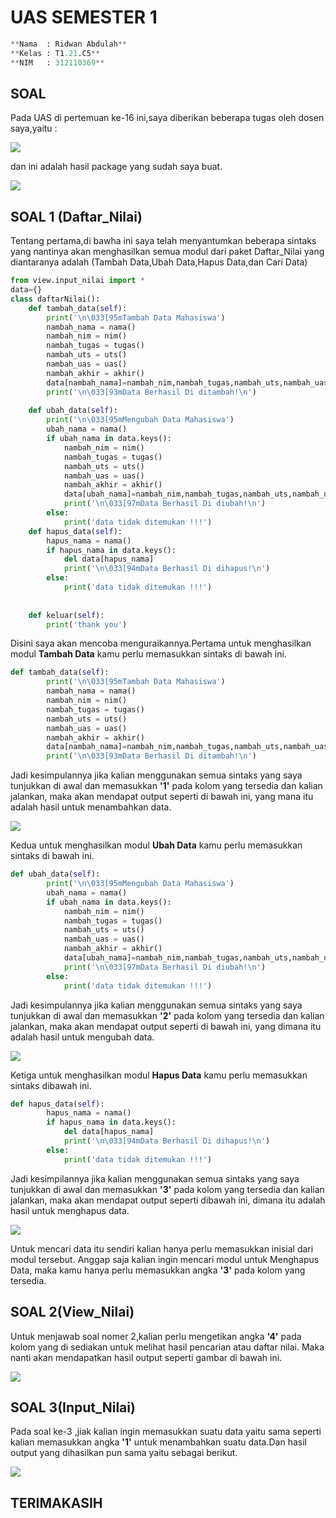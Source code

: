 # UAS SEMESTER 1

```py
**Nama  : Ridwan Abdulah**
**Kelas : T1.21.C5**
**NIM   : 312110369**
```
## SOAL 

Pada UAS di pertemuan ke-16 ini,saya diberikan beberapa tugas oleh dosen saya,yaitu : 

![](img/TBH4.jpg)

dan ini adalah hasil package yang sudah saya buat.

![](img/TBH5.jpg)

## SOAL 1 (Daftar_Nilai)

Tentang pertama,di bawha ini saya telah menyantumkan beberapa sintaks yang nantinya akan menghasilkan
semua modul dari paket Daftar_Nilai yang diantaranya adalah (Tambah Data,Ubah Data,Hapus Data,dan Cari Data)

```py
from view.input_nilai import *
data={}
class daftarNilai():
    def tambah_data(self):
        print('\n\033[95mTambah Data Mahasiswa')
        nambah_nama = nama()
        nambah_nim = nim()
        nambah_tugas = tugas()
        nambah_uts = uts()
        nambah_uas = uas()
        nambah_akhir = akhir()
        data[nambah_nama]=nambah_nim,nambah_tugas,nambah_uts,nambah_uas,nambah_akhir
        print('\n\033[93mData Berhasil Di ditambah!\n')
        
    def ubah_data(self):
        print('\n\033[95mMengubah Data Mahasiswa')
        ubah_nama = nama()
        if ubah_nama in data.keys():
            nambah_nim = nim()
            nambah_tugas = tugas()
            nambah_uts = uts()
            nambah_uas = uas()
            nambah_akhir = akhir()
            data[ubah_nama]=nambah_nim,nambah_tugas,nambah_uts,nambah_uas,nambah_akhir
            print('\n\033[97mData Berhasil Di diubah!\n')
        else:
            print('data tidak ditemukan !!!')  
    def hapus_data(self):
        hapus_nama = nama()
        if hapus_nama in data.keys():
            del data[hapus_nama]
            print('\n\033[94mData Berhasil Di dihapus!\n')
        else:
            print('data tidak ditemukan !!!')  
            
    
    def keluar(self):
        print('thank you')
```
Disini saya akan mencoba menguraikannya.Pertama untuk menghasilkan modul **Tambah Data** kamu perlu
memasukkan sintaks di bawah ini.

```py
def tambah_data(self):
        print('\n\033[95mTambah Data Mahasiswa')
        nambah_nama = nama()
        nambah_nim = nim()
        nambah_tugas = tugas()
        nambah_uts = uts()
        nambah_uas = uas()
        nambah_akhir = akhir()
        data[nambah_nama]=nambah_nim,nambah_tugas,nambah_uts,nambah_uas,nambah_akhir
        print('\n\033[93mData Berhasil Di ditambah!\n')
```

Jadi kesimpulannya jika kalian menggunakan semua sintaks yang saya tunjukkan di awal dan memasukkan **'1'**
pada kolom yang tersedia dan kalian jalankan, maka akan mendapat output seperti di bawah ini, yang mana itu
adalah hasil untuk menambahkan data.

![](img/tbh.jpg)

Kedua untuk menghasilkan modul **Ubah Data** kamu perlu memasukkan sintaks di bawah ini.

```py
def ubah_data(self):
        print('\n\033[95mMengubah Data Mahasiswa')
        ubah_nama = nama()
        if ubah_nama in data.keys():
            nambah_nim = nim()
            nambah_tugas = tugas()
            nambah_uts = uts()
            nambah_uas = uas()
            nambah_akhir = akhir()
            data[ubah_nama]=nambah_nim,nambah_tugas,nambah_uts,nambah_uas,nambah_akhir
            print('\n\033[97mData Berhasil Di diubah!\n')
        else:
            print('data tidak ditemukan !!!')
```

Jadi kesimpulannya jika kalian menggunakan semua sintaks yang saya tunjukkan di awal dan memasukkan **'2'** 
pada kolom yang tersedia dan kalian jalankan, maka akan mendapat output seperti di bawah ini, yang dimana itu
adalah hasil untuk mengubah data.

![](img/tbh1.jpg)

Ketiga untuk menghasilkan modul **Hapus Data** kamu perlu memasukkan sintaks dibawah ini.

```py
def hapus_data(self):
        hapus_nama = nama()
        if hapus_nama in data.keys():
            del data[hapus_nama]
            print('\n\033[94mData Berhasil Di dihapus!\n')
        else:
            print('data tidak ditemukan !!!')  
```

Jadi kesimpilannya jika kalian menggunakan semua sintaks yang saya tunjukkan di awal dan
memasukkan **'3'** pada kolom yang tersedia dan kalian jalankan, maka akan mendapat output 
seperti dibawah ini, dimana itu adalah hasil untuk menghapus data.

![](img/tbh2.jpg)

Untuk mencari data itu sendiri kalian hanya perlu memasukkan inisial dari modul tersebut.
Anggap saja kalian ingin mencari modul untuk Menghapus Data, maka kamu hanya perlu memasukkan angka **'3'**
pada kolom yang tersedia.

## SOAL 2(View_Nilai)

Untuk menjawab soal nomer 2,kalian perlu mengetikan angka **'4'** pada kolom yang di sediakan untuk melihat hasil pencarian
atau daftar nilai. Maka nanti akan mendapatkan hasil output seperti gambar di bawah ini.

![](img/tbh3.jpg)

## SOAL 3(Input_Nilai)
Pada soal ke-3 ,jiak kalian ingin memasukkan suatu data yaitu sama seperti kalian memasukkan angka **'1'** untuk menambahkan suatu data.Dan hasil output yang dihasilkan pun sama yaitu sebagai berikut.

![](img/tbh.jpg)

## TERIMAKASIH